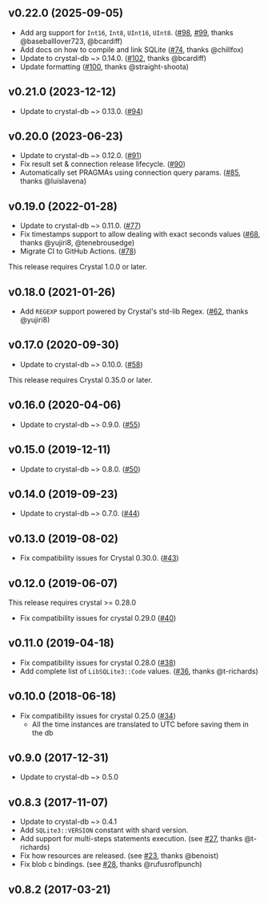 ## v0.22.0 (2025-09-05)

* Add arg support for `Int16`, `Int8`, `UInt16`, `UInt8`. ([#98](https://github.com/crystal-lang/crystal-sqlite3/pull/98), [#99](https://github.com/crystal-lang/crystal-sqlite3/pull/99), thanks @baseballlover723, @bcardiff)
* Add docs on how to compile and link SQLite ([#74](https://github.com/crystal-lang/crystal-sqlite3/pull/74), thanks @chillfox)
* Update to crystal-db ~> 0.14.0. ([#102](https://github.com/crystal-lang/crystal-sqlite3/pull/102), thanks @bcardiff)
* Update formatting ([#100](https://github.com/crystal-lang/crystal-sqlite3/pull/100), thanks @straight-shoota)

## v0.21.0 (2023-12-12)

* Update to crystal-db ~> 0.13.0. ([#94](https://github.com/crystal-lang/crystal-sqlite3/pull/94))

## v0.20.0 (2023-06-23)

* Update to crystal-db ~> 0.12.0. ([#91](https://github.com/crystal-lang/crystal-sqlite3/pull/91))
* Fix result set & connection release lifecycle. ([#90](https://github.com/crystal-lang/crystal-sqlite3/pull/90))
* Automatically set PRAGMAs using connection query params. ([#85](https://github.com/crystal-lang/crystal-sqlite3/pull/85), thanks @luislavena)

## v0.19.0 (2022-01-28)

* Update to crystal-db ~> 0.11.0. ([#77](https://github.com/crystal-lang/crystal-sqlite3/pull/77))
* Fix timestamps support to allow dealing with exact seconds values ([#68](https://github.com/crystal-lang/crystal-sqlite3/pull/68), thanks @yujiri8, @tenebrousedge)
* Migrate CI to GitHub Actions. ([#78](https://github.com/crystal-lang/crystal-sqlite3/pull/78))

This release requires Crystal 1.0.0 or later.

## v0.18.0 (2021-01-26)

* Add `REGEXP` support powered by Crystal's std-lib Regex. ([#62](https://github.com/crystal-lang/crystal-sqlite3/pull/62), thanks @yujiri8)

## v0.17.0 (2020-09-30)

* Update to crystal-db ~> 0.10.0. ([#58](https://github.com/crystal-lang/crystal-sqlite3/pull/58))

This release requires Crystal 0.35.0 or later.

## v0.16.0 (2020-04-06)

* Update to crystal-db ~> 0.9.0. ([#55](https://github.com/crystal-lang/crystal-sqlite3/pull/55))

## v0.15.0 (2019-12-11)

* Update to crystal-db ~> 0.8.0. ([#50](https://github.com/crystal-lang/crystal-sqlite3/pull/50))

## v0.14.0 (2019-09-23)

* Update to crystal-db ~> 0.7.0. ([#44](https://github.com/crystal-lang/crystal-sqlite3/pull/44))

## v0.13.0 (2019-08-02)

* Fix compatibility issues for Crystal 0.30.0. ([#43](https://github.com/crystal-lang/crystal-sqlite3/pull/43))

## v0.12.0 (2019-06-07)

This release requires crystal >= 0.28.0

* Fix compatibility issues for crystal 0.29.0 ([#40](https://github.com/crystal-lang/crystal-sqlite3/pull/40))

## v0.11.0 (2019-04-18)

* Fix compatibility issues for crystal 0.28.0 ([#38](https://github.com/crystal-lang/crystal-sqlite3/pull/38))
* Add complete list of `LibSQLite3::Code` values. ([#36](https://github.com/crystal-lang/crystal-sqlite3/pull/36), thanks @t-richards)

## v0.10.0 (2018-06-18)

* Fix compatibility issues for crystal 0.25.0 ([#34](https://github.com/crystal-lang/crystal-sqlite3/pull/34))
  * All the time instances are translated to UTC before saving them in the db

## v0.9.0 (2017-12-31)

* Update to crystal-db ~> 0.5.0

## v0.8.3 (2017-11-07)

* Update to crystal-db ~> 0.4.1
* Add `SQLite3::VERSION` constant with shard version.
* Add support for multi-steps statements execution. (see [#27](https://github.com/crystal-lang/crystal-sqlite3/pull/27), thanks @t-richards)
* Fix how resources are released. (see [#23](https://github.com/crystal-lang/crystal-sqlite3/pull/23), thanks @benoist)
* Fix blob c bindings. (see [#28](https://github.com/crystal-lang/crystal-sqlite3/pull/28), thanks @rufusroflpunch)

## v0.8.2 (2017-03-21)

